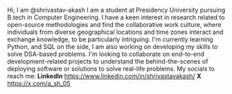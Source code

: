 Hi, I am @shrivastav-akash
I am a student at Presidency University pursuing B.tech in Computer Engineering.
I have a keen interest in research related to open-source methodologies and find the collaborative work culture, where individuals from diverse geographical locations and time zones interact and exchange knowledge, to be particularly intriguing.
I'm currently learning Python, and SQL on the side, I am also working on developing my skills to solve DSA-based problems.
I'm looking to collaborate on end-to-end development-related projects to understand the behind-the-scenes of deploying software or solutions to solve real-life problems.
My socials to reach me: **LinkedIn** <https://www.linkedin.com/in/shrivastavakash/> **X** <https://x.com/a_sh_05>
